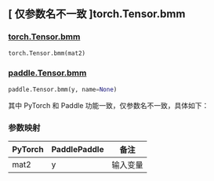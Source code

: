 ## [ 仅参数名不一致 ]torch.Tensor.bmm

### [torch.Tensor.bmm](https://pytorch.org/docs/stable/generated/torch.Tensor.bmm.html)

```python
torch.Tensor.bmm(mat2)
```

### [paddle.Tensor.bmm](https://www.paddlepaddle.org.cn/documentation/docs/zh/develop/api/paddle/Tensor_cn.html#bmm-y-name-none)

```python
paddle.Tensor.bmm(y, name=None)
```

其中 PyTorch 和 Paddle 功能一致，仅参数名不一致，具体如下：

### 参数映射

| PyTorch | PaddlePaddle | 备注 |
| ------- | ------------ | -- |
| mat2    | y            | 输入变量  |

